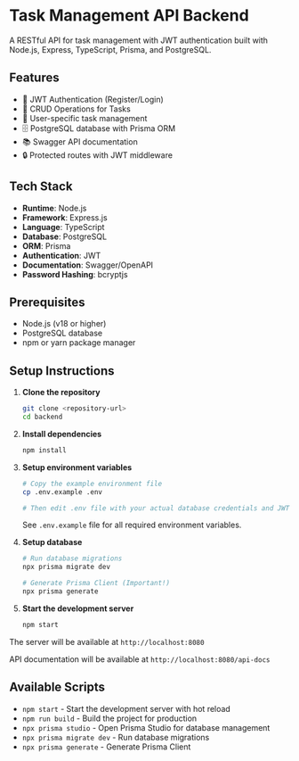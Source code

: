 # Task Management API Backend

A RESTful API for task management with JWT authentication built with Node.js, Express, TypeScript, Prisma, and PostgreSQL.

## Features

- 🔐 JWT Authentication (Register/Login)
- 📝 CRUD Operations for Tasks
- 👤 User-specific task management
- 🗄️ PostgreSQL database with Prisma ORM
- 📚 Swagger API documentation
- 🔒 Protected routes with JWT middleware

## Tech Stack

- **Runtime**: Node.js
- **Framework**: Express.js
- **Language**: TypeScript
- **Database**: PostgreSQL
- **ORM**: Prisma
- **Authentication**: JWT
- **Documentation**: Swagger/OpenAPI
- **Password Hashing**: bcryptjs

## Prerequisites

- Node.js (v18 or higher)
- PostgreSQL database
- npm or yarn package manager

## Setup Instructions

1. **Clone the repository**
   ```bash
   git clone <repository-url>
   cd backend
   ```

2. **Install dependencies**
   ```bash
   npm install
   ```

3. **Setup environment variables**
   ```bash
   # Copy the example environment file
   cp .env.example .env
   
   # Then edit .env file with your actual database credentials and JWT secret
   ```
   
   See `.env.example` file for all required environment variables.

4. **Setup database**
   ```bash
   # Run database migrations
   npx prisma migrate dev
   
   # Generate Prisma Client (Important!)
   npx prisma generate
   ```

5. **Start the development server**
   ```bash
   npm start
   ```

The server will be available at `http://localhost:8080`

API documentation will be available at `http://localhost:8080/api-docs`

## Available Scripts

- `npm start` - Start the development server with hot reload
- `npm run build` - Build the project for production
- `npx prisma studio` - Open Prisma Studio for database management
- `npx prisma migrate dev` - Run database migrations
- `npx prisma generate` - Generate Prisma Client